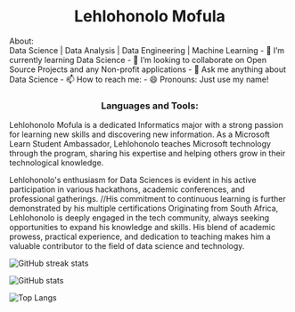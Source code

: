 <h1 align="center">Lehlohonolo Mofula</h1
<h2 align="center">About:</h2> </br>
Data Science |  Data Analysis |  Data Engineering  | Machine Learning  
- 🌱 I’m currently learning Data Science
- 👯 I’m looking to collaborate on Open Source Projects and any Non-profit applications
- 💬 Ask me anything about Data Science
- 📫 How to reach me: 
- 😄 Pronouns: Just use my name!
<h3 align="center">Languages and Tools:</h3>
<P>Lehlohonolo Mofula is a dedicated Informatics major with a strong passion for learning new skills and discovering  new information. As a Microsoft Learn Student Ambassador, Lehlohonolo teaches Microsoft technology through the program, sharing his expertise and helping others grow in their technological knowledge.</P>
<p>Lehlohonolo's enthusiasm for Data Sciences is evident in his active participation in various hackathons, academic conferences, and professional gatherings. //<!-->His commitment to continuous learning is further demonstrated by his multiple certifications
Originating from South Africa, Lehlohonolo is deeply engaged in the tech community, always seeking opportunities to expand his knowledge and skills. His blend of academic prowess, practical experience, and dedication to teaching makes him a valuable contributor to the field of data science and technology.</P>

![GitHub streak stats](https://github-readme-streak-stats.herokuapp.com/?user=LehlohonoloMofula) 

![GitHub stats](https://github-readme-stats.vercel.app/api?username=LehlohonoloMofula&show_icons=true)  

![Top Langs](https://github-readme-stats.vercel.app/api/top-langs/?username=LehlohonoloMofula)

